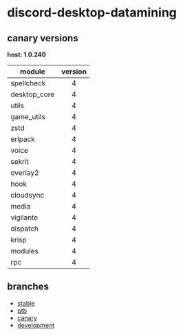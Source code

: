 # discord-desktop-datamining

## canary versions

**host: 1.0.240**

| module | version |
| ------ | :-----: |
| spellcheck | 4 |
| desktop_core | 4 |
| utils | 4 |
| game_utils | 4 |
| zstd | 4 |
| erlpack | 4 |
| voice | 4 |
| sekrit | 4 |
| overlay2 | 4 |
| hook | 4 |
| cloudsync | 4 |
| media | 4 |
| vigilante | 4 |
| dispatch | 4 |
| krisp | 4 |
| modules | 4 |
| rpc | 4 |

## branches

- [stable](https://github.com/OpenAsar/discord-desktop-datamining/tree/stable)
- [ptb](https://github.com/OpenAsar/discord-desktop-datamining/tree/ptb)
- [canary](https://github.com/OpenAsar/discord-desktop-datamining/tree/canary)
- [development](https://github.com/OpenAsar/discord-desktop-datamining/tree/development)